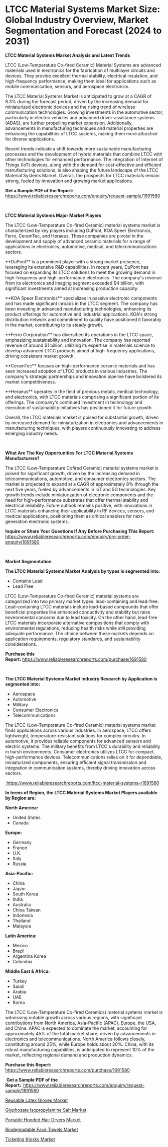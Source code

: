 <p><h1>LTCC Material Systems Market Size: Global Industry Overview, Market Segmentation and Forecast (2024 to 2031)</h1></p><p><strong>LTCC Material Systems Market Analysis and Latest Trends</strong></p>
<p><p>LTCC (Low-Temperature Co-fired Ceramic) Material Systems are advanced materials used in electronics for the fabrication of multilayer circuits and devices. They provide excellent thermal stability, electrical insulation, and high-frequency performance, making them ideal for applications such as mobile communication, sensors, and aerospace electronics.</p><p>The LTCC Material Systems Market is anticipated to grow at a CAGR of 8.3% during the forecast period, driven by the increasing demand for miniaturized electronic devices and the rising trend of wireless communication technologies. Growing investments in the automotive sector, particularly in electric vehicles and advanced driver-assistance systems (ADAS), are further propelling market expansion. Additionally, advancements in manufacturing techniques and material properties are enhancing the capabilities of LTCC systems, making them more attractive for diverse applications.</p><p>Recent trends indicate a shift towards more sustainable manufacturing processes and the development of hybrid materials that combine LTCC with other technologies for enhanced performance. The integration of Internet of Things (IoT) devices, along with the demand for cost-effective and efficient manufacturing solutions, is also shaping the future landscape of the LTCC Material Systems Market. Overall, the prospects for LTCC materials remain strong, fueled by innovation and growing market applications.</p></p>
<p><strong>Get a Sample PDF of the Report:&nbsp;</strong> <a href="https://www.reliableresearchreports.com/enquiry/request-sample/1691580?utm_campaign=1453&utm_medium=2&utm_source=Github&utm_content=ia&utm_term=18102024&utm_id=ltcc-material-systems">https://www.reliableresearchreports.com/enquiry/request-sample/1691580</a></p>
<p>&nbsp;</p>
<p><strong>LTCC Material Systems Major Market Players</strong></p>
<p><p>The LTCC (Low-Temperature Co-fired Ceramic) material systems market is characterized by key players including DuPont, KOA Speer Electronics, Ferro, CeramTec, and Heraeus. These companies are pivotal in the development and supply of advanced ceramic materials for a range of applications in electronics, automotive, medical, and telecommunications sectors.</p><p>**DuPont** is a prominent player with a strong market presence, leveraging its extensive R&D capabilities. In recent years, DuPont has focused on expanding its LTCC solutions to meet the growing demand in high-frequency and high-performance electronics. The company's revenue from its electronics and imaging segment exceeded $4 billion, with significant investments aimed at increasing production capacity.</p><p>**KOA Speer Electronics** specializes in passive electronic components and has made significant inroads in the LTCC segment. The company has been investing in advanced manufacturing technologies, enhancing its product offerings for automotive and industrial applications. KOA's strong distribution network and commitment to quality have positioned it favorably in the market, contributing to its steady growth.</p><p>**Ferro Corporation** has diversified its operations in the LTCC space, emphasizing sustainability and innovation. The company has reported revenue of around $1 billion, utilizing its expertise in materials science to develop advanced LTCC products aimed at high-frequency applications, driving consistent market growth.</p><p>**CeramTec** focuses on high-performance ceramic materials and has seen increased adoption of LTCC products in various industries. The company's strategic partnerships and innovation pipeline have bolstered its market competitiveness.</p><p>**Heraeus** operates in the field of precious metals, medical technology, and electronics, with LTCC materials comprising a significant portion of its offerings. The company's continued investment in technology and execution of sustainability initiatives has positioned it for future growth.</p><p>Overall, the LTCC materials market is poised for substantial growth, driven by increased demand for miniaturization in electronics and advancements in manufacturing techniques, with players continuously innovating to address emerging industry needs.</p></p>
<p>&nbsp;</p>
<p><strong>What Are The Key Opportunities For LTCC Material Systems Manufacturers?</strong></p>
<p><p>The LTCC (Low-Temperature Cofired Ceramic) material systems market is poised for significant growth, driven by the increasing demand in telecommunications, automotive, and consumer electronics sectors. The market is projected to expand at a CAGR of approximately 8% through the next five years, fueled by advancements in IoT and 5G technologies. Key growth trends include miniaturization of electronic components and the need for high-performance substrates that offer thermal stability and electrical reliability. Future outlook remains positive, with innovations in LTCC materials enhancing their applicability in RF devices, sensors, and medical applications, positioning them as critical enablers for next-generation electronic systems.</p></p>
<p><strong>Inquire or Share Your Questions If Any Before Purchasing This Report:</strong> <a href="https://www.reliableresearchreports.com/enquiry/pre-order-enquiry/1691580?utm_campaign=1453&utm_medium=2&utm_source=Github&utm_content=ia&utm_term=18102024&utm_id=ltcc-material-systems">https://www.reliableresearchreports.com/enquiry/pre-order-enquiry/1691580</a></p>
<p>&nbsp;</p>
<p><strong>Market Segmentation</strong></p>
<p><strong>The LTCC Material Systems Market Analysis by types is segmented into:</strong></p>
<p><ul><li>Contains Lead</li><li>Lead Free</li></ul></p>
<p><p>LTCC (Low-Temperature Co-fired Ceramic) material systems are categorized into two primary market types: lead-containing and lead-free. Lead-containing LTCC materials include lead-based compounds that offer beneficial properties like enhanced conductivity and stability but raise environmental concerns due to lead toxicity. On the other hand, lead-free LTCC materials incorporate alternative compositions that comply with environmental regulations, reducing health risks while still providing adequate performance. The choice between these markets depends on application requirements, regulatory standards, and sustainability considerations.</p></p>
<p><strong>Purchase this Report:&nbsp;</strong><a href="https://www.reliableresearchreports.com/purchase/1691580?utm_campaign=1453&utm_medium=2&utm_source=Github&utm_content=ia&utm_term=18102024&utm_id=ltcc-material-systems">https://www.reliableresearchreports.com/purchase/1691580</a></p>
<p>&nbsp;</p>
<p><strong>The LTCC Material Systems Market Industry Research by Application is segmented into:</strong></p>
<p><ul><li>Aerospace</li><li>Automotive</li><li>Military</li><li>Consumer Electronics</li><li>Telecommunications</li></ul></p>
<p><p>The LTCC (Low-Temperature Co-fired Ceramic) material systems market finds applications across various industries. In aerospace, LTCC offers lightweight, temperature-resistant solutions for complex circuitry. In automotive, it provides reliable components for advanced sensors and electric systems. The military benefits from LTCC's durability and reliability in harsh environments. Consumer electronics utilizes LTCC for compact, high-performance devices. Telecommunications relies on it for dependable, miniaturized components, ensuring efficient signal transmission and integration in communication systems, thereby driving innovation across sectors.</p></p>
<p><a href="https://www.reliableresearchreports.com/ltcc-material-systems-r1691580?utm_campaign=1453&utm_medium=2&utm_source=Github&utm_content=ia&utm_term=18102024&utm_id=ltcc-material-systems">&nbsp;https://www.reliableresearchreports.com/ltcc-material-systems-r1691580</a></p>
<p><strong>In terms of Region, the LTCC Material Systems Market Players available by Region are:</strong></p>
<p>
    <p> <strong> North America: </strong>
        <ul>
            <li>United States</li>
            <li>Canada</li>
        </ul>
        </p> 
    <p> <strong> Europe: </strong>
        <ul>
            <li>Germany</li>
            <li>France</li>
            <li>U.K.</li>
            <li>Italy</li>
            <li>Russia</li>
        </ul>
        </p> 
    <p> <strong> Asia-Pacific: </strong>
        <ul>
            <li>China</li>
            <li>Japan</li>
            <li>South Korea</li>
            <li>India</li>
            <li>Australia</li>
            <li>China Taiwan</li>
            <li>Indonesia</li>
            <li>Thailand</li>
            <li>Malaysia</li>
        </ul>
        </p> 
    <p> <strong> Latin America: </strong>
        <ul>
            <li>Mexico</li>
            <li>Brazil</li>
            <li>Argentina Korea</li>
            <li>Colombia</li>
        </ul>
        </p> 
    <p> <strong> Middle East & Africa: </strong>
        <ul>
            <li>Turkey</li>
            <li>Saudi</li>
            <li>Arabia</li>
            <li>UAE</li>
            <li>Korea</li>
        </ul>
    </p>
    </p>
<p><p>The LTCC (Low-Temperature Co-fired Ceramics) material systems market is witnessing notable growth across various regions, with significant contributions from North America, Asia-Pacific (APAC), Europe, the USA, and China. APAC is expected to dominate the market, accounting for approximately 45% of the total market share, driven by advancements in electronics and telecommunications. North America follows closely, constituting around 25%, while Europe holds about 20%. China, with its robust manufacturing capabilities, is anticipated to represent 10% of the market, reflecting regional demand and production dynamics.</p></p>
<p><strong>Purchase this Report: </strong><a href="https://www.reliableresearchreports.com/purchase/1691580?utm_campaign=1453&utm_medium=2&utm_source=Github&utm_content=ia&utm_term=18102024&utm_id=ltcc-material-systems">https://www.reliableresearchreports.com/purchase/1691580</a></p>
<p>&nbsp;<strong>Get a Sample PDF of the Report:&nbsp;&nbsp;</strong><a href="https://www.reliableresearchreports.com/enquiry/request-sample/1691580?utm_campaign=1453&utm_medium=2&utm_source=Github&utm_content=ia&utm_term=18102024&utm_id=ltcc-material-systems">https://www.reliableresearchreports.com/enquiry/request-sample/1691580</a></p>
<p><strong></strong></p>
<p><p><a href="https://www.linkedin.com/pulse/mapping-reusable-latex-gloves-market-trends-challenges-breakthroughs-g477f?utm_campaign=1453&utm_medium=2&utm_source=Github&utm_content=ia&utm_term=18102024&utm_id=ltcc-material-systems">Reusable Latex Gloves Market</a></p><p><a href="https://github.com/bmorecock/Market-Research-Report-List-5/blob/main/glyphosate-isopropylamine-salt-market.md?utm_campaign=1453&utm_medium=2&utm_source=Github&utm_content=ia&utm_term=18102024&utm_id=ltcc-material-systems">Glyphosate Isopropylamine Salt Market</a></p><p><a href="https://www.linkedin.com/pulse/unlocking-growth-potential-strategic-analysis-portable-hooded-et4df?utm_campaign=1453&utm_medium=2&utm_source=Github&utm_content=ia&utm_term=18102024&utm_id=ltcc-material-systems">Portable Hooded Hair Dryers Market</a></p><p><a href="https://www.linkedin.com/pulse/biodegradable-face-towels-market-investigation-industry-lmvnf?utm_campaign=1453&utm_medium=2&utm_source=Github&utm_content=ia&utm_term=18102024&utm_id=ltcc-material-systems">Biodegradable Face Towels Market</a></p><p><a href="https://www.linkedin.com/pulse/ticketing-kiosks-market-innovations-trends-comprehensive-cq7af?utm_campaign=1453&utm_medium=2&utm_source=Github&utm_content=ia&utm_term=18102024&utm_id=ltcc-material-systems">Ticketing Kiosks Market</a></p></p>